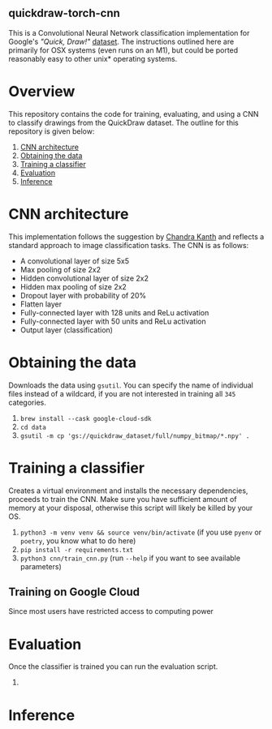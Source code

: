 quickdraw-torch-cnn
-------------------

This is a Convolutional Neural Network classification implementation for Google's _"Quick, Draw!"_ [dataset](https://github.com/googlecreativelab/quickdraw-dataset). The instructions outlined here are primarily for OSX systems (even runs on an M1), but could be ported reasonably easy to other unix* operating systems.

# Overview

This repository contains the code for training, evaluating, and using a CNN to classify drawings from the QuickDraw dataset. The outline for this repository is given below:

1. [CNN architecture](#cnn-architecture)
2. [Obtaining the data](#obtaining-the-data)
3. [Training a classifier](#training-a-classifier)
4. [Evaluation](#evaluation)
5. [Inference](#inference)

# CNN architecture

This implementation follows the suggestion by [Chandra Kanth](https://github.com/ck090) and reflects a standard approach to image classification tasks. The CNN is as follows:

- A convolutional layer of size 5x5
- Max pooling of size 2x2
- Hidden convolutional layer of size 2x2
- Hidden max pooling of size 2x2
- Dropout layer with probability of 20%
- Flatten layer
- Fully-connected layer with 128 units and ReLu activation
- Fully-connected layer with 50 units and ReLu activation
- Output layer (classification)

# Obtaining the data

Downloads the data using `gsutil`. You can specify the name of individual files instead of a wildcard, if you are not interested in training all `345` categories.

1. `brew install --cask google-cloud-sdk`
2. `cd data`
3. `gsutil -m cp 'gs://quickdraw_dataset/full/numpy_bitmap/*.npy' .`

# Training a classifier

Creates a virtual environment and installs the necessary dependencies, proceeds to train the CNN. Make sure you have sufficient amount of memory at your disposal, otherwise this script will likely be killed by your OS.

1. `python3 -m venv venv && source venv/bin/activate` (if you use `pyenv` or `poetry`, you know what to do here)
2. `pip install -r requirements.txt`
3. `python3 cnn/train_cnn.py` (run `--help` if you want to see available parameters)

## Training on Google Cloud

Since most users have restricted access to computing power

# Evaluation

Once the classifier is trained you can run the evaluation script.

1. 

# Inference

